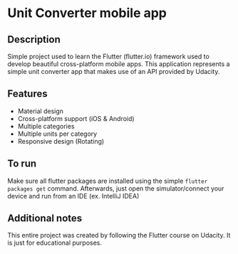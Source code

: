# Unit Converter mobile app

## Description
Simple project used to learn the Flutter (flutter.io) framework used to develop beautiful cross-platform mobile apps. This application represents a simple unit converter app that makes use of an API provided by Udacity.

## Features
- Material design
- Cross-platform support (iOS & Android)
- Multiple categories
- Multiple units per category
- Responsive design (Rotating)

## To run
Make sure all flutter packages are installed using the simple `flutter packages get` command. Afterwards, just open the simulator/connect your device and run from an IDE (ex. IntelliJ IDEA)

## Additional notes
This entire project was created by following the Flutter course on Udacity. It is just for educational purposes.
